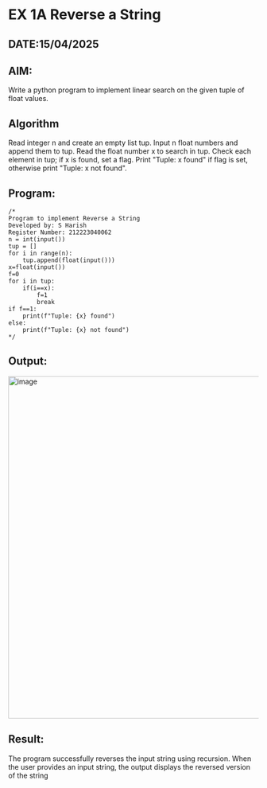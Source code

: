 # EX 1A Reverse a String
## DATE:15/04/2025
## AIM:
Write a python program to implement linear search on the given tuple of float values.

## Algorithm
Read integer n and create an empty list tup.
Input n float numbers and append them to tup.
Read the float number x to search in tup.
Check each element in tup; if x is found, set a flag.
Print "Tuple: x found" if flag is set, otherwise print "Tuple: x not found".

## Program:
```
/*
Program to implement Reverse a String
Developed by: S Harish
Register Number: 212223040062
n = int(input())
tup = []
for i in range(n):
    tup.append(float(input()))
x=float(input())
f=0
for i in tup:
    if(i==x):
        f=1
        break
if f==1:
    print(f"Tuple: {x} found")
else:
    print(f"Tuple: {x} not found")
*/
```

## Output:

<img width="1131" height="688" alt="image" src="https://github.com/user-attachments/assets/feee05ee-5d42-4ea9-bbe2-83e91e1f2d74" />


## Result:
The program successfully reverses the input string using recursion. When the user provides an input string, the output displays the reversed version of the string
